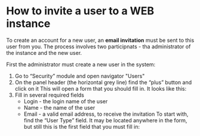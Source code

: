 # How to invite a user to a WEB instance

To create an account for a new user, an **email invitation** must be sent to this user from you. The process involves two participnats - tha administrator of the instance and the new user.

First the administrator must create a new user in the system:

1. Go to “Security” module and open navigator "Users"
2. On the panel header (the horizontal grey line) find the “plus” button and click on it
   This will open a form that you should fill in. It looks like this:
3. Fill in several required fields
   * Login - the login name of the user
   * Name - the name of the user
   * Email - a valid email address, to receive the invitation
To start with, find the “User Type” field. It may be located anywhere in the form, but still this is the first field that you must fill in:
